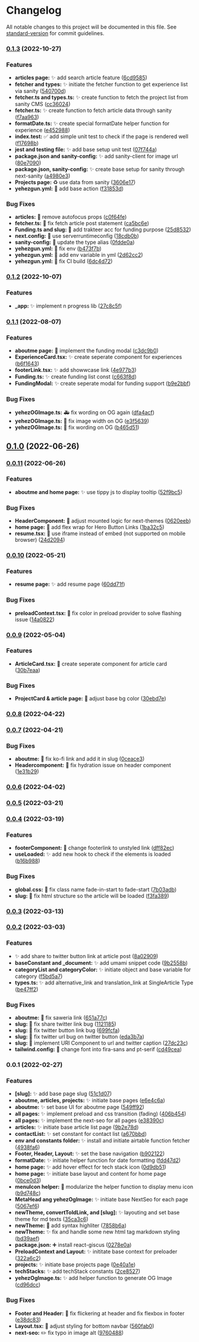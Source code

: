 # Changelog

All notable changes to this project will be documented in this file. See [standard-version](https://github.com/conventional-changelog/standard-version) for commit guidelines.

### [0.1.3](https://github.com/yehezkielgunawan/yehezgun-v3/compare/v0.1.2...v0.1.3) (2022-10-27)

### Features

- **articles page:** :sparkles: add search article feature ([6cd9585](https://github.com/yehezkielgunawan/yehezgun-v3/commit/6cd9585747a03aaa25ad9a02501c8613af121b5f))
- **fetcher and types:** :sparkles: initiate the fetcher function to get experience list via sanity ([540700d](https://github.com/yehezkielgunawan/yehezgun-v3/commit/540700d51d312268bc4c7dd72d64ff82767d0e54))
- **fetcher.ts and types.ts:** :sparkles: create function to fetch the project list from sanity CMS ([cc36024](https://github.com/yehezkielgunawan/yehezgun-v3/commit/cc3602437fb7ae72799a80f1e7adb5423ee8847c))
- **fetcher.ts:** :sparkles: create function to fetch article data through sanity ([f7aa963](https://github.com/yehezkielgunawan/yehezgun-v3/commit/f7aa9630e7c5d2cdebc52326b120deff23ec80d3))
- **formatDate.ts:** :sparkles: create special formatDate helper function for experience ([e452988](https://github.com/yehezkielgunawan/yehezgun-v3/commit/e452988c948456f1138e24c685e52feac32dd7d6))
- **index.test:** :white_check_mark: add simple unit test to check if the page is rendered well ([f17698b](https://github.com/yehezkielgunawan/yehezgun-v3/commit/f17698b705c89dc655392cc2d97c3afa3ef3fa39))
- **jest and testing file:** :sparkles: add base setup unit test ([07f744a](https://github.com/yehezkielgunawan/yehezgun-v3/commit/07f744acd5d47a2e0a51f8b9a7c33f842dd9bacd))
- **package.json and sanity-config:** :sparkles: add sanity-client for image url ([80e7090](https://github.com/yehezkielgunawan/yehezgun-v3/commit/80e709038e471cd56487fa844ab750b289617c69))
- **package.json, sanity-config:** :sparkles: create base setup for sanity through next-sanity ([a4980e3](https://github.com/yehezkielgunawan/yehezgun-v3/commit/a4980e34fadd5317d333ee309cbfc5b51b4c3ef5))
- **Projects page:** :recycle: use data from sanity ([3606e17](https://github.com/yehezkielgunawan/yehezgun-v3/commit/3606e175165eab53a0d7cda243490b2472f79e55))
- **yehezgun.yml:** :construction_worker: add base action ([f31853d](https://github.com/yehezkielgunawan/yehezgun-v3/commit/f31853d639a2448adfeb9996df4a4333d507ff41))

### Bug Fixes

- **articles:** :bug: remove autofocus props ([c0f64fe](https://github.com/yehezkielgunawan/yehezgun-v3/commit/c0f64fecf38e1257d0742e47f4834221d15c2688))
- **fetcher.ts:** :bug: fix fetch article post statement ([ca5bc6e](https://github.com/yehezkielgunawan/yehezgun-v3/commit/ca5bc6e68c59ab456eaf481c6173f933b720ad71))
- **Funding.ts and slug:** :speech_balloon: add trakteer acc for funding purpose ([25d8532](https://github.com/yehezkielgunawan/yehezgun-v3/commit/25d85328200df37b741b3d5fb2a779ea82b4a85e))
- **next.config:** :bug: use serverruntimeconfig ([18cdb0b](https://github.com/yehezkielgunawan/yehezgun-v3/commit/18cdb0b867798ebd3774404fe22c5283631cc408))
- **sanity-config:** :bug: update the type alias ([0fdde0a](https://github.com/yehezkielgunawan/yehezgun-v3/commit/0fdde0aad6fedad88be1320358824d1a4adc0e7a))
- **yehezgun.yml:** :bug: fix env ([b473f7b](https://github.com/yehezkielgunawan/yehezgun-v3/commit/b473f7bb4f91cc5948746d130f6a50604d18a6a3))
- **yehezgun.yml:** :green_heart: add env variable in yml ([2d62cc2](https://github.com/yehezkielgunawan/yehezgun-v3/commit/2d62cc2d93d0c6437bfb772277dff0d52ba8603f))
- **yehezgun.yml:** :green_heart: fix CI build ([6dc4d72](https://github.com/yehezkielgunawan/yehezgun-v3/commit/6dc4d72c05ebeff6ef99d65220922ce415c7c48c))

### [0.1.2](https://github.com/yehezkielgunawan/yehezgun-v3/compare/v0.1.1...v0.1.2) (2022-10-07)

### Features

- **\_app:** :sparkles: implement n progress lib ([27c8c5f](https://github.com/yehezkielgunawan/yehezgun-v3/commit/27c8c5f189d1c78bcedf60d0892147d3e37d3c1b))

### [0.1.1](https://github.com/yehezkielgunawan/yehezgun-v3/compare/v0.1.0...v0.1.1) (2022-08-07)

### Features

- **aboutme page:** :lipstick: implement the funding modal ([c3dc9b0](https://github.com/yehezkielgunawan/yehezgun-v3/commit/c3dc9b09b4c5a7e1cdd9c9642ade8a09c33ab38e))
- **ExperienceCard.tsx:** :sparkles: create seperate component for experiences ([b6f1643](https://github.com/yehezkielgunawan/yehezgun-v3/commit/b6f1643fc4309d19edf8e6050d1b3cca4480e99b))
- **footerLink.tsx:** :sparkles: add showwcase link ([4e977b3](https://github.com/yehezkielgunawan/yehezgun-v3/commit/4e977b3fae8abfd68b1535f87ab9435674626518))
- **Funding.ts:** :sparkles: create funding list const ([c663f8d](https://github.com/yehezkielgunawan/yehezgun-v3/commit/c663f8dc7ee4644ae601356c318cffe3b5ec9f5d))
- **FundingModal:** :sparkles: create seperate modal for funding support ([b9e2bbf](https://github.com/yehezkielgunawan/yehezgun-v3/commit/b9e2bbf6c7c6cba7248bf719e01cc6c7588baf6e))

### Bug Fixes

- **yehezOGImage.ts:** :ambulance: fix wording on OG again ([dfa4acf](https://github.com/yehezkielgunawan/yehezgun-v3/commit/dfa4acfd86262575804dff993536d445e3be2c28))
- **yehezOGImage.ts:** :bug: fix image width on OG ([e3f5639](https://github.com/yehezkielgunawan/yehezgun-v3/commit/e3f5639149c146a6351351d05370e58d6cfae866))
- **yehezOGImage.ts:** :bug: fix wording on OG ([b465d51](https://github.com/yehezkielgunawan/yehezgun-v3/commit/b465d51e86962b7a10f2837ffb46100f49668ba2))

## [0.1.0](https://github.com/yehezkielgunawan/yehezgun-v3/compare/v0.0.11...v0.1.0) (2022-06-26)

### [0.0.11](https://github.com/yehezkielgunawan/yehezgun-v3/compare/v0.0.10...v0.0.11) (2022-06-26)

### Features

- **aboutme and home page:** :sparkles: use tippy js to display tooltip ([52f9bc5](https://github.com/yehezkielgunawan/yehezgun-v3/commit/52f9bc5a3c34c0b11783c4e070b2c89946e01e66))

### Bug Fixes

- **HeaderComponent:** :bug: adjust mounted logic for next-themes ([0620eeb](https://github.com/yehezkielgunawan/yehezgun-v3/commit/0620eeb1ab49092e28e15dfa387e5d4328dba3c8))
- **home page:** :bug: add flex wrap for Hero Button Links ([1ba32c5](https://github.com/yehezkielgunawan/yehezgun-v3/commit/1ba32c5c08c7e0d0ac286a29d83997f1020b1838))
- **resume.tsx:** :bug: use iframe instead of embed (not supported on mobile browser) ([24d2094](https://github.com/yehezkielgunawan/yehezgun-v3/commit/24d2094d6998e9f9523e0256ac5b291ef365e1c4))

### [0.0.10](https://github.com/yehezkielgunawan/yehezgun-v3/compare/v0.0.9...v0.0.10) (2022-05-21)

### Features

- **resume page:** :sparkles: add resume page ([60dd71f](https://github.com/yehezkielgunawan/yehezgun-v3/commit/60dd71f7952cf921b85312948f56145ccdeff220))

### Bug Fixes

- **preloadContext.tsx:** :lipstick: fix color in preload provider to solve flashing issue ([14a0822](https://github.com/yehezkielgunawan/yehezgun-v3/commit/14a0822b39787cd8a2a926d8b6d74ef226a1aa7f))

### [0.0.9](https://github.com/yehezkielgunawan/yehezgun-v3/compare/v0.0.8...v0.0.9) (2022-05-04)

### Features

- **ArticleCard.tsx:** :art: create seperate component for article card ([30b7eaa](https://github.com/yehezkielgunawan/yehezgun-v3/commit/30b7eaa6f2b7f26342b3b72b45ecef90da5f19f2))

### Bug Fixes

- **ProjectCard & article page:** :lipstick: adjust base bg color ([30ebd7e](https://github.com/yehezkielgunawan/yehezgun-v3/commit/30ebd7e9b26443663be8799a62ff7e15c11e697a))

### [0.0.8](https://github.com/yehezkielgunawan/yehezgun-v3/compare/v0.0.7...v0.0.8) (2022-04-22)

### [0.0.7](https://github.com/yehezkielgunawan/yehezgun-v3/compare/v0.0.6...v0.0.7) (2022-04-21)

### Bug Fixes

- **aboutme:** :speech_balloon: fix ko-fi link and add it in slug ([0ceace3](https://github.com/yehezkielgunawan/yehezgun-v3/commit/0ceace3291e576621747dae737176228ac553136))
- **Headercomponent:** :bug: fix hydration issue on header component ([1e31b29](https://github.com/yehezkielgunawan/yehezgun-v3/commit/1e31b292858b8b77b7e6926d01dbed09a41eac66))

### [0.0.6](https://github.com/yehezkielgunawan/yehezgun-v3/compare/v0.0.5...v0.0.6) (2022-04-02)

### [0.0.5](https://github.com/yehezkielgunawan/yehezgun-v3/compare/v0.0.4...v0.0.5) (2022-03-21)

### [0.0.4](https://github.com/yehezkielgunawan/yehezgun-v3/compare/v0.0.3...v0.0.4) (2022-03-19)

### Features

- **footerComponent:** :lipstick: change footerlink to unstyled link ([dff82ec](https://github.com/yehezkielgunawan/yehezgun-v3/commit/dff82ecf2b4285a87f56efdd0650edddae470c99))
- **useLoaded:** :sparkles: add new hook to check if the elements is loaded ([b16b988](https://github.com/yehezkielgunawan/yehezgun-v3/commit/b16b9886eb3cba0da0467fbb90620aaddbcd5d8c))

### Bug Fixes

- **global.css:** :bug: fix class name fade-in-start to fade-start ([7b03adb](https://github.com/yehezkielgunawan/yehezgun-v3/commit/7b03adb7dcee65433cef6b8d0741ecfe09583a19))
- **slug:** :bug: fix html structure so the article will be loaded ([f3fa389](https://github.com/yehezkielgunawan/yehezgun-v3/commit/f3fa389f868ea8a96a6c6467c61513bfeb361e4e))

### [0.0.3](https://github.com/yehezkielgunawan/yehezgun-v3/compare/v0.0.2...v0.0.3) (2022-03-13)

### [0.0.2](https://github.com/yehezkielgunawan/yehezgun-v3/compare/v0.0.1...v0.0.2) (2022-03-03)

### Features

- :sparkles: add share to twitter button link at article post ([8a02909](https://github.com/yehezkielgunawan/yehezgun-v3/commit/8a0290998ce8f8a930480db66e8653b2b3d1dabf))
- **baseConstant and \_document:** :sparkles: add umami snippet code ([9b2558b](https://github.com/yehezkielgunawan/yehezgun-v3/commit/9b2558b7469ac5dbe589385855eb132b49b42dd6))
- **categoryList and categoryColor:** :sparkles: initiate object and base variable for category ([f5bd5a7](https://github.com/yehezkielgunawan/yehezgun-v3/commit/f5bd5a7f37d9ecc0ea7c7fa1de00af9669b4343c))
- **types.ts:** :sparkles: add alternative_link and translation_link at SingleArticle Type ([be47ff2](https://github.com/yehezkielgunawan/yehezgun-v3/commit/be47ff234698baad42ddf9cafbc9b605a5513fcc))

### Bug Fixes

- **aboutme:** :bug: fix saweria link ([651a77c](https://github.com/yehezkielgunawan/yehezgun-v3/commit/651a77c8b9af39163b3fd2f4ed4315648801331a))
- **slug:** :bug: fix share twitter link bug ([1121185](https://github.com/yehezkielgunawan/yehezgun-v3/commit/112118535a2b387a649f6bf8a4aaaf96fc638333))
- **slug:** :bug: fix twitter button link bug ([699fcfa](https://github.com/yehezkielgunawan/yehezgun-v3/commit/699fcfa7188c25ccda8c547139ce5303a2584e60))
- **slug:** :bug: fix twitter url bug on twitter button ([eda3b7a](https://github.com/yehezkielgunawan/yehezgun-v3/commit/eda3b7af12cc3da169bb97a22cfe6edfff7479f6))
- **slug:** :bug: implement URI Component to url and twitter caption ([27dc23c](https://github.com/yehezkielgunawan/yehezgun-v3/commit/27dc23c1f52982855ae3b9a8dcc3315313c19835))
- **tailwind.config:** :wrench: change font into fira-sans and pt-serif ([cd49cea](https://github.com/yehezkielgunawan/yehezgun-v3/commit/cd49cea9455038ba91b3595ef9d16b4ab1031770))

### 0.0.1 (2022-02-27)

### Features

- **[slug]:** :sparkles: add base page slug ([51c1d07](https://github.com/yehezkielgunawan/yehezgun-v3/commit/51c1d07845beb85904e8ff7d961a9b93187f735a))
- **aboutme, articles, projects:** :sparkles: initiate base pages ([e6e4c6a](https://github.com/yehezkielgunawan/yehezgun-v3/commit/e6e4c6a6821df19df29e8e52ef9f8cd765dcac11))
- **aboutme:** :sparkles: set base UI for aboutme page ([549ff92](https://github.com/yehezkielgunawan/yehezgun-v3/commit/549ff92f416a4784144a7055352c46502629bd5d))
- **all pages:** :sparkles: implement preload and css transition (fading) ([406b454](https://github.com/yehezkielgunawan/yehezgun-v3/commit/406b454eb53968d3dcc4e552b4ea0f318fa68d83))
- **all pages:** :sparkles: implement the next-seo for all pages ([e38390c](https://github.com/yehezkielgunawan/yehezgun-v3/commit/e38390c951c567100431d6e280c14f5e3488a911))
- **articles:** :sparkles: initiate base article list page ([9b2e78d](https://github.com/yehezkielgunawan/yehezgun-v3/commit/9b2e78d8a0f3f2cebb83a135d98ef85b631881db))
- **contactList:** :sparkles: set constant for contact list ([a670bbd](https://github.com/yehezkielgunawan/yehezgun-v3/commit/a670bbd048be7e96d524a7acf4793ab94d349bd2))
- **env and constants folder:** :sparkles: install and initiate airtable function fetcher ([4938fa6](https://github.com/yehezkielgunawan/yehezgun-v3/commit/4938fa617b8e22ce430946cb2c87d3313ec12577))
- **Footer, Header, Layout:** :sparkles: set the base navigation ([b902122](https://github.com/yehezkielgunawan/yehezgun-v3/commit/b90212227bb7f2a2cd6c987e9280d4aa269a2a0c))
- **formatDate:** :sparkles: initiate helper function for date formatting ([fdd47d2](https://github.com/yehezkielgunawan/yehezgun-v3/commit/fdd47d22b0059f6ef7bc888a4324efc69fc72b6a))
- **home page:** :sparkles: add hover effect for tech stack icon ([0d9db51](https://github.com/yehezkielgunawan/yehezgun-v3/commit/0d9db51b83270035888feddd6d143693e16be673))
- **home page:** :sparkles: initiate base layout and content for home page ([0bce0d3](https://github.com/yehezkielgunawan/yehezgun-v3/commit/0bce0d3ef69cbb4b8f730ecb2d920c322fc57272))
- **menuIcon helper:** :art: modularize the helper function to display menu icon ([b9d748c](https://github.com/yehezkielgunawan/yehezgun-v3/commit/b9d748c17a345506d5c5a974cad141fc91bfa87b))
- **MetaHead ang yehezOgImage:** :sparkles: initiate base NextSeo for each page ([5067ef6](https://github.com/yehezkielgunawan/yehezgun-v3/commit/5067ef6173104dba45b0a605c0f7da99e62ec6bf))
- **newTheme, convertToIdLink, and [slug]:** :sparkles: layouting and set base theme for md texts ([35ca3c6](https://github.com/yehezkielgunawan/yehezgun-v3/commit/35ca3c6d97fe43e36fcefa400724a022c1f77781))
- **newTheme:** :lipstick: add syntax highliter ([7858b6a](https://github.com/yehezkielgunawan/yehezgun-v3/commit/7858b6a5ac14c710a879ddfa12399713bebcf0f2))
- **newTheme:** :sparkles: fix and handle some new html tag markdown styling ([bd39aef](https://github.com/yehezkielgunawan/yehezgun-v3/commit/bd39aeff4596c2116ae1d49e8c653cd53c810a4f))
- **package.json:** :heavy_plus_sign: install react-giscus ([0278e0a](https://github.com/yehezkielgunawan/yehezgun-v3/commit/0278e0a8bcdb22488246336b8c7e48f4df7217d0))
- **PreloadContext and Layout:** :sparkles: inititate base context for preloader ([322a6c2](https://github.com/yehezkielgunawan/yehezgun-v3/commit/322a6c2dc6e7082c38899f596fa8a4d345401fa1))
- **projects:** :sparkles: initiate base projects page ([0e40a1e](https://github.com/yehezkielgunawan/yehezgun-v3/commit/0e40a1ebf5d47b0298c25e50d03af43a59a6e37e))
- **techStacks:** :sparkles: add techStack constants ([2ce8527](https://github.com/yehezkielgunawan/yehezgun-v3/commit/2ce8527e04aa69d07abe33f4d982d41fe1e072dd))
- **yehezOgImage.ts:** :sparkles: add helper function to generate OG Image ([cd96dcc](https://github.com/yehezkielgunawan/yehezgun-v3/commit/cd96dccd6799fa87c7cade815575f9a7ebf33fd4))

### Bug Fixes

- **Footer and Header:** :bug: fix flickering at header and fix flexbox in footer ([e38dc83](https://github.com/yehezkielgunawan/yehezgun-v3/commit/e38dc836b933e2e823ad970bc3437b9629a3240e))
- **Layout.tsx:** :lipstick: adjust styling for bottom navbar ([560fab0](https://github.com/yehezkielgunawan/yehezgun-v3/commit/560fab0ad8147de90accc8d6fb5ec24a7fbf4962))
- **next-seo:** :pencil2: fix typo in image alt ([9760488](https://github.com/yehezkielgunawan/yehezgun-v3/commit/97604880c38afc05b467bbdb5cb89ba15859af46))
